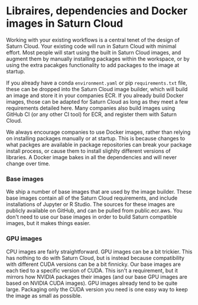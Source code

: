 # Libraires, dependencies and Docker images in Saturn Cloud

Working with your existing workflows is a central tenet of the design of Saturn Cloud. Your existing code will run in Saturn Cloud with minimal effort. Most people will start using the built in Saturn Cloud images, and augment them by manually installing packages within the workspace, or by using the extra pacakges functionality to add packages to the image at startup.

If you already have a conda `environment.yaml` or pip `requirements.txt` file, these can be dropped into the Saturn Cloud image builder, which will build an image and store it in your companies ECR. If you already build Docker images, those can be adapted for Saturn Cloud as long as they meet a few requirements detailed here. Many companies also build images using GitHub CI (or any other CI tool) for ECR, and register them with Saturn Cloud.

We always encourage companies to use Docker images, rather than relying on installing packages manually or at startup. This is because changes to what packges are available in package repositories can break your package install process, or cause them to install slighlty different versions of libraries. A Docker image bakes in all the dependencies and will never change over time.

### Base images

We ship a number of base images that are used by the image builder. These base images contain all of the Saturn Cloud requirements, and include installations of Jupyter or R Studio. The sources for these images are publicly available on GitHub, and can be pulled from public.ecr.aws. You don't need to use our base images in order to build Saturn compatible images, but it makes things easier.



### GPU images

CPU images are fairly straightforward. GPU images can be a bit trickier. This has nothing to do with Saturn Cloud, but is instead because compatibility with different CUDA versions can be a bit finnicky. Our base images are each tied to a specific version of CUDA. This isn't a requirement, but it mirrors how NVIDIA packages their images (and our base GPU images are based on NVIDIA CUDA images). GPU images already tend to be quite large. Packaging only the CUDA version you need is one easy way to keep the image as small as possible.

